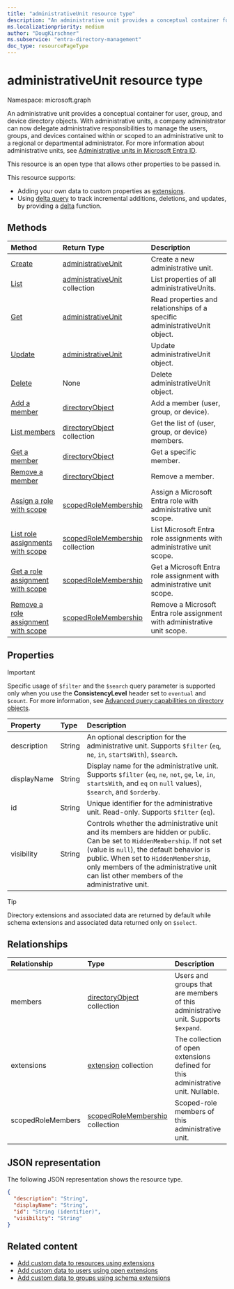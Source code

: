 ```yaml
---
title: "administrativeUnit resource type"
description: "An administrative unit provides a conceptual container for user, group, and device directory objects."
ms.localizationpriority: medium
author: "DougKirschner"
ms.subservice: "entra-directory-management"
doc_type: resourcePageType
---
```


# administrativeUnit resource type

Namespace: microsoft.graph

An administrative unit provides a conceptual container for user, group, and device directory objects. With administrative units, a company administrator can now delegate administrative responsibilities to manage the users, groups, and devices contained within or scoped to an administrative unit to a regional or departmental administrator. For more information about administrative units, see [Administrative units in Microsoft Entra ID](/entra/identity/role-based-access-control/administrative-units).

This resource is an open type that allows other properties to be passed in.

This resource supports:

- Adding your own data to custom properties as [extensions](/graph/extensibility-overview).
- Using [delta query](/graph/delta-query-overview) to track incremental additions, deletions, and updates, by providing a [delta](../api/user-delta.md) function.


## Methods

| Method   | Return Type | Description |
|:---------------|:--------|:----------|
|[Create](../api/directory-post-administrativeunits.md) | [administrativeUnit](administrativeunit.md) | Create a new administrative unit.|
|[List](../api/directory-list-administrativeunits.md) | [administrativeUnit](administrativeunit.md) collection |List properties of all administrativeUnits.|
|[Get](../api/administrativeunit-get.md) | [administrativeUnit](administrativeunit.md) |Read properties and relationships of a specific administrativeUnit object.|
|[Update](../api/administrativeunit-update.md) | [administrativeUnit](administrativeunit.md)    |Update administrativeUnit object. |
|[Delete](../api/administrativeunit-delete.md) | None |Delete administrativeUnit object. |
|[Add a member](../api/administrativeunit-post-members.md) |[directoryObject](directoryobject.md)| Add a member (user, group, or device).|
|[List members](../api/administrativeunit-list-members.md) |[directoryObject](directoryobject.md) collection| Get the list of (user, group, or device) members.|
|[Get a member](../api/administrativeunit-get-members.md) |[directoryObject](directoryobject.md)| Get a specific member.|
|[Remove a member](../api/administrativeunit-delete-members.md) |[directoryObject](directoryobject.md)| Remove a member.|
|[Assign a role with scope](../api/administrativeunit-post-scopedrolemembers.md) |[scopedRoleMembership](scopedrolemembership.md)| Assign a Microsoft Entra role with administrative unit scope.|
|[List role assignments with scope](../api/administrativeunit-list-scopedrolemembers.md) |[scopedRoleMembership](scopedrolemembership.md) collection| List Microsoft Entra role assignments with administrative unit scope.|
|[Get a role assignment with scope](../api/administrativeunit-get-scopedrolemembers.md) |[scopedRoleMembership](scopedrolemembership.md)| Get a Microsoft Entra role assignment with administrative unit scope.|
|[Remove a role assignment with scope](../api/administrativeunit-delete-scopedrolemembers.md) |[scopedRoleMembership](scopedrolemembership.md)| Remove a Microsoft Entra role assignment with administrative unit scope.|

## Properties

> [!IMPORTANT]
> Specific usage of `$filter` and the `$search` query parameter is supported only when you use the **ConsistencyLevel** header set to `eventual` and `$count`. For more information, see [Advanced query capabilities on directory objects](/graph/aad-advanced-queries#administrative-unit-properties).

| Property       | Type    |Description|
|:---------------|:--------|:----------|
|description|String|An optional description for the administrative unit. Supports `$filter` (`eq`, `ne`, `in`, `startsWith`), `$search`.|
|displayName|String|Display name for the administrative unit. Supports `$filter` (`eq`, `ne`, `not`, `ge`, `le`, `in`, `startsWith`, and `eq` on `null` values), `$search`, and `$orderby`.|
|id|String|Unique identifier for the administrative unit. Read-only. Supports `$filter` (`eq`).|
|visibility|String|Controls whether the administrative unit and its members are hidden or public. Can be set to `HiddenMembership`. If not set (value is `null`), the default behavior is public. When set to `HiddenMembership`, only members of the administrative unit can list other members of the administrative unit.|

> [!TIP]
> Directory extensions and associated data are returned by default while schema extensions and associated data returned only on `$select`.

## Relationships
| Relationship | Type    |Description|
|:---------------|:--------|:----------|
|members|[directoryObject](directoryobject.md) collection|Users and groups that are members of this administrative unit. Supports `$expand`.|
|extensions|[extension](extension.md) collection|The collection of open extensions defined for this administrative unit. Nullable.|
|scopedRoleMembers|[scopedRoleMembership](scopedrolemembership.md) collection| Scoped-role members of this administrative unit. |

## JSON representation

The following JSON representation shows the resource type.

<!-- {
  "blockType": "resource",
  "keyProperty": "id",
  "optionalProperties": [

  ],
  "@odata.type": "microsoft.graph.administrativeUnit"
}-->

```json
{
  "description": "String",
  "displayName": "String",
  "id": "String (identifier)",
  "visibility": "String"
}

```


## Related content

- [Add custom data to resources using extensions](/graph/extensibility-overview)
- [Add custom data to users using open extensions](/graph/extensibility-open-users)
- [Add custom data to groups using schema extensions](/graph/extensibility-schema-groups)


<!-- uuid: 8fcb5dbc-d5aa-4681-8e31-b001d5168d79
2015-10-25 14:57:30 UTC -->
<!--
{
  "type": "#page.annotation",
  "description": "administrativeUnit resource",
  "keywords": "",
  "section": "documentation",
  "tocPath": "",
  "suppressions": []
}
-->
